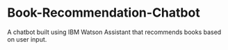 # Book-Recommendation-Chatbot
A chatbot built using IBM Watson Assistant that recommends books based on user input.
